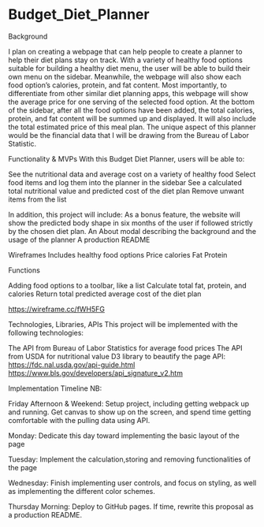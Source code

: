 # Budget_Diet_Planner

Background

I plan on creating a webpage that can help people to create a planner to help their diet plans stay on track. With a variety of healthy food options suitable for building a healthy diet menu, the user will be able to build their own menu on the sidebar. Meanwhile, the webpage will also show each food option’s calories, protein, and fat content. Most importantly, to differentiate from other similar diet planning apps, this webpage will show the average price for one serving of the selected food option. At the bottom of the sidebar, after all the food options have been added, the total calories, protein, and fat content will be summed up and displayed. It will also include the total estimated price of this meal plan. The unique aspect of this planner would be the financial data that I will be drawing from the Bureau of Labor Statistic.



Functionality & MVPs
With this Budget Diet Planner, users will be able to:

See the nutritional data and average cost on a variety of healthy food
Select food items and log them into the planner in the sidebar
See a calculated total nutritional value and predicted cost of the diet plan
Remove unwant items from the list

In addition, this project will include:
As a bonus feature, the website will show the predicted body shape in six months of the user if followed strictly by the chosen diet plan.
An About modal describing the background and the usage of the planner
A production README


Wireframes
Includes healthy food options
Price
calories 
Fat
Protein

Functions

Adding food options to a toolbar, like a list
Calculate total fat, protein, and calories
Return total predicted average cost of the diet plan

https://wireframe.cc/fWH5FG


Technologies, Libraries, APIs
This project will be implemented with the following technologies:

The API from Bureau of Labor Statistics for average food prices
The API from USDA for nutritional value
D3 library to beautify the page
API:
https://fdc.nal.usda.gov/api-guide.html
https://www.bls.gov/developers/api_signature_v2.htm


Implementation Timeline
NB:

Friday Afternoon & Weekend: Setup project, including getting webpack up and running. Get canvas to show up on the screen, and spend time getting comfortable with the pulling data using API.

Monday: Dedicate this day toward implementing the basic layout of the page

Tuesday: Implement the calculation,storing and removing functionalities of the page

Wednesday: Finish implementing user controls, and focus on styling, as well as implementing the different color schemes.

Thursday Morning: Deploy to GitHub pages. If time, rewrite this proposal as a production README.

